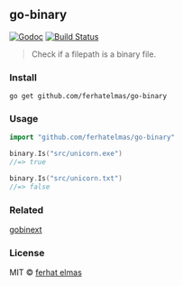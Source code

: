 ## go-binary

[![Godoc](http://img.shields.io/badge/godoc-reference-blue.svg?style=flat)](https://godoc.org/github.com/ferhatelmas/go-binary)
[![Build Status](https://travis-ci.org/ferhatelmas/go-binary.png?branch=master)](https://travis-ci.org/ferhatelmas/go-binary)

> Check if a filepath is a binary file.

### Install

```
go get github.com/ferhatelmas/go-binary
```

### Usage

```go
import "github.com/ferhatelmas/go-binary"

binary.Is("src/unicorn.exe")
//=> true

binary.Is("src/unicorn.txt")
//=> false
```

### Related
[gobinext](https://github.com/shamsher31/gobinext)

### License

MIT © [ferhat elmas](http://ferhatelmas.com)
